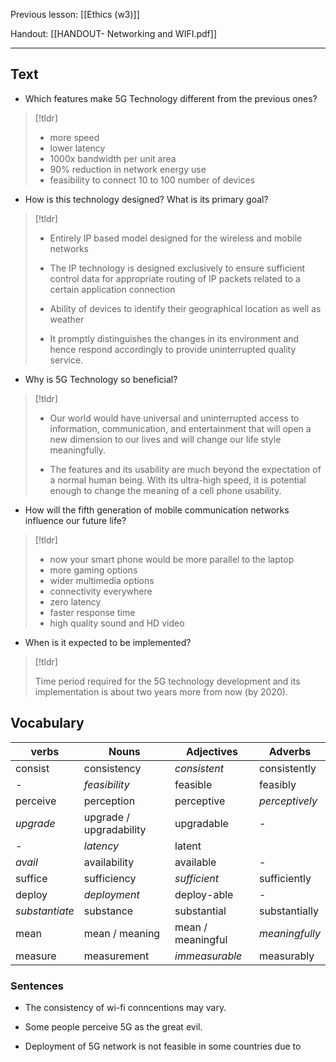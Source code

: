 Previous lesson: [[Ethics (w3)]]


Handout: [[HANDOUT- Networking and WIFI.pdf]]

----

## Text

- Which features make 5G Technology different from the previous ones?  
>[!tldr]
>   - more speed
  > - lower latency
  > - 1000x bandwidth per unit area
  > - 90% reduction in network energy use
  > - feasibility to connect 10 to 100 number of devices

- How is this technology designed? What is its primary goal? 
> [!tldr]
>   - Entirely IP based model designed for the wireless and mobile networks
>   - The IP technology is designed exclusively to ensure sufficient control data for appropriate routing of IP packets related to a certain application connection
>   
  > - Ability of devices to identify their geographical location as well as weather
  > - It promptly distinguishes the changes in its environment and hence respond accordingly to provide uninterrupted quality service.

- Why is 5G Technology so beneficial?  
> [!tldr]
>  - Our world would have universal and uninterrupted access to information, communication, and entertainment that will open a new dimension to our lives and will change our life style meaningfully.
>  
>  - The features and its usability are much beyond the expectation of a normal human being. With its ultra-high speed, it is potential enough to change the meaning of a cell phone usability.

- How will the fifth generation of mobile communication networks influence our future life?  
> [!tldr]
>  - now your smart phone would be more parallel to the laptop
>  - more gaming options
>  - wider multimedia options
>  - connectivity everywhere
>  - zero latency
>  - faster response time
>  - high quality sound and HD video

- When is it expected to be implemented?
> [!tldr] 
> 
> Time period required for the 5G technology development and its implementation is about two years more from now (by 2020).


## Vocabulary

| verbs          | Nouns                   | Adjectives        | Adverbs        |
| -------------- | ----------------------- | ----------------- | -------------- |
| consist        | consistency             | *consistent*      | consistently   |
| -              | *feasibility*           | feasible          | feasibly       |
| perceive       | perception              | perceptive        | *perceptively* |
| *upgrade*      | upgrade / upgradability | upgradable        | -              |
| -              | *latency*               | latent            |                |
| *avail*        | availability            | available         | -              |
| suffice        | sufficiency             | *sufficient*      | sufficiently   |
| deploy         | *deployment*            | deploy-able       | -              |
| *substantiate* | substance               | substantial       | substantially  |
| mean           | mean / meaning          | mean / meaningful | *meaningfully* |
| measure        | measurement             | *immeasurable*    | measurably     |



### Sentences

- The consistency of wi-fi conncentions may vary.

- Some people perceive 5G as the great evil.

- Deployment of 5G network is not feasible in some countries due to 

